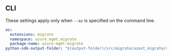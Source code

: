 ## CLI
These settings apply only when `--az` is specified on the command line.
``` yaml $(az)
az:
  extensions: migrate
  namespace: azure.mgmt.migrate
  package-name: azure-mgmt-migrate
python-sdk-output-folder: "$(output-folder)/src/migrate/azext_migrate/vendored_sdks/migrate"
```
